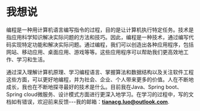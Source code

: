 # 我想说
编程是一种用计算机语言编写指令的过程，目的是让计算机执行特定任务。技术是指应用科学知识解决实际问题的方法和技巧。因此，编程是一种技术，通过编写代码实现特定功能和解决实际问题。通过编程，我们可以创造出各种应用程序，包括网站、移动应用、桌面应用、游戏等等。这些应用程序可以帮助我们更高效地工作、学习和生活。

通过深入理解计算机原理、学习编程语言、掌握算法和数据结构以及关注软件工程这些方面，可以更好地编程，并为社会、企业、个人带来更多的价值。人在不断地成长，我也在不断地探寻最好的技术是什么。目前我在Java、Spring boot、Spring cloud微服务、设计模式方面进行更深入地学习。在学习的过程中，写的文档如有错误，欢迎前来反馈---我的邮箱：**tianacg.luo@outlook.com**.

